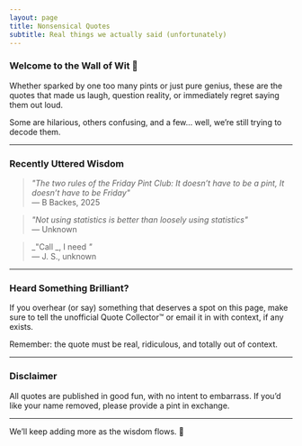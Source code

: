 ```yaml
---
layout: page
title: Nonsensical Quotes
subtitle: Real things we actually said (unfortunately)
---
```


### Welcome to the Wall of Wit 🍻

Whether sparked by one too many pints or just pure genius, these are the quotes that made us laugh, question reality, or immediately regret saying them out loud.

Some are hilarious, others confusing, and a few… well, we’re still trying to decode them.

---

### Recently Uttered Wisdom

> _"The two rules of the Friday Pint Club: It doesn’t have to be a pint, It doesn’t have to be Friday"_  
> — B Backes, 2025

> _"Not using statistics is better than loosely using statistics"_  
> — Unknown

> _"Call _, I need _"_  
> — J. S., unknown

---

### Heard Something Brilliant?

If you overhear (or say) something that deserves a spot on this page, make sure to tell the unofficial Quote Collector™ or email it in with context, if any exists.

Remember: the quote must be real, ridiculous, and totally out of context.

---

### Disclaimer

All quotes are published in good fun, with no intent to embarrass. If you’d like your name removed, please provide a pint in exchange.

---

We’ll keep adding more as the wisdom flows. 🍺
